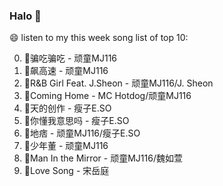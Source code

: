 

### Halo 👋

😄 listen to my this week song list of top 10:

0. 🌈骗吃骗吃 - 顽童MJ116
1. 🌈飙高速 - 顽童MJ116
2. 🌈R&B Girl Feat. J.Sheon - 顽童MJ116/J. Sheon
3. 🌈Coming Home - MC Hotdog/顽童MJ116
4. 🌈天的创作 - 瘦子E.SO
5. 🌈你懂我意思吗 - 瘦子E.SO
6. 🌈地痞 - 顽童MJ116/瘦子E.SO
7. 🌈少年董  - 顽童MJ116
8. 🌈Man In the Mirror   - 顽童MJ116/魏如萱
9. 🌈Love Song - 宋岳庭

